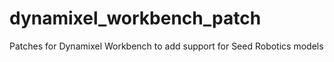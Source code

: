 # dynamixel_workbench_patch
Patches for Dynamixel Workbench to add support for Seed Robotics models
